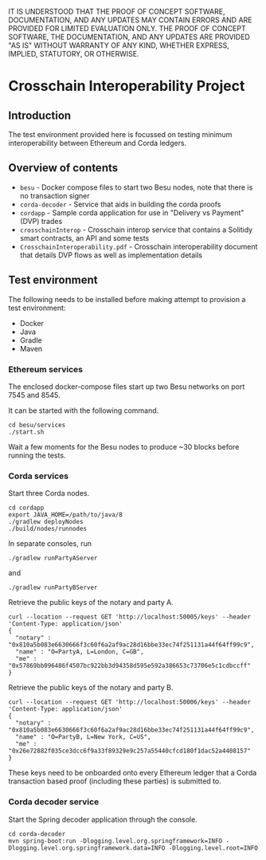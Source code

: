 IT IS UNDERSTOOD THAT THE PROOF OF CONCEPT SOFTWARE, DOCUMENTATION, AND ANY UPDATES MAY CONTAIN ERRORS AND ARE PROVIDED
FOR LIMITED EVALUATION ONLY. THE PROOF OF CONCEPT SOFTWARE, THE DOCUMENTATION, AND ANY UPDATES ARE PROVIDED "AS IS"
WITHOUT WARRANTY OF ANY KIND, WHETHER EXPRESS, IMPLIED, STATUTORY, OR OTHERWISE.

# Crosschain Interoperability Project

## Introduction

The test environment provided here is focussed on testing minimum interoperability between Ethereum and Corda ledgers.

## Overview of contents

 - `besu` - Docker compose files to start two Besu nodes, note that there is no transaction signer
 - `corda-decoder` - Service that aids in building the corda proofs
 - `cordapp` - Sample corda application for use in "Delivery vs Payment" (DVP) trades
 - `crosschainInterop` - Crosschain interop service that contains a Solitidy smart contracts, an API and some tests
 - `CrosschainInteroperability.pdf` - Crosschain interoperability document that details DVP flows as well as implementation details

## Test environment

The following needs to be installed before making attempt to provision a test environment:
 - Docker
 - Java
 - Gradle
 - Maven
  
### Ethereum services

The enclosed docker-compose files start up two Besu networks on port 7545 and 8545.

It can be started with the following command.

```shell
cd besu/services
./start.sh
```

Wait a few moments for the Besu nodes to produce ~30 blocks before running the tests.
 
### Corda services

Start three Corda nodes.
```shell
cd cordapp
export JAVA_HOME=/path/to/java/8
./gradlew deployNodes
./build/nodes/runnodes
```
In separate consoles, run
```shell
./gradlew runPartyAServer
```
and
```shell
./gradlew runPartyBServer
```
Retrieve the public keys of the notary and party A.
```shell
curl --location --request GET 'http://localhost:50005/keys' --header 'Content-Type: application/json'
{
  "notary" : "0x810a5b083e6630666f3c60f6a2af9ac28d16bbe33ec74f251131a44f64ff99c9",
  "name" : "O=PartyA, L=London, C=GB",
  "me" : "0x57869bb096486f4507bc922bb3d94358d595e592a386653c73706e5c1cdbccff"
}
```
Retrieve the public keys of the notary and party B.
```shell
curl --location --request GET 'http://localhost:50006/keys' --header 'Content-Type: application/json'
{
  "notary" : "0x810a5b083e6630666f3c60f6a2af9ac28d16bbe33ec74f251131a44f64ff99c9",
  "name" : "O=PartyB, L=New York, C=US",
  "me" : "0x26e72882f035ce3dcc6f9a33f89329e9c257a55440cfcd180f1dac52a4408157"
} 
```
These keys need to be onboarded onto every Ethereum ledger that a Corda transaction based proof (including these parties)
is submitted to.

### Corda decoder service

Start the Spring decoder application through the console.
```shell
cd corda-decoder
mvn spring-boot:run -Dlogging.level.org.springframework=INFO -Dlogging.level.org.springframework.data=INFO -Dlogging.level.root=INFO
```

